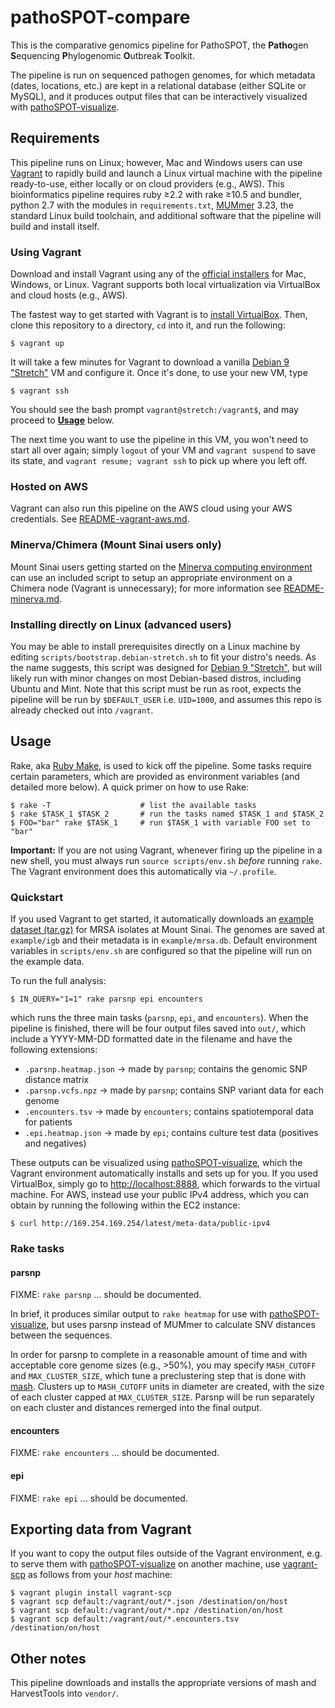 # pathoSPOT-compare

This is the comparative genomics pipeline for PathoSPOT, the **Patho**gen **S**equencing **P**hylogenomic **O**utbreak **T**oolkit.

The pipeline is run on sequenced pathogen genomes, for which metadata (dates, locations, etc.) are kept in a relational database (either SQLite or MySQL), and it produces output files that can be interactively visualized with [pathoSPOT-visualize][].

[pathoSPOT-visualize]: https://github.com/powerpak/pathospot-visualize

## Requirements

This pipeline runs on Linux; however, Mac and Windows users can use [Vagrant][] to rapidly build and launch a Linux virtual machine with the pipeline ready-to-use, either locally or on cloud providers (e.g., AWS). This bioinformatics pipeline requires ruby ≥2.2 with rake ≥10.5 and bundler, python 2.7 with the modules in `requirements.txt`, [MUMmer][] 3.23, the standard Linux build toolchain, and additional software that the pipeline will build and install itself. 

[MUMmer]: http://mummer.sourceforge.net/

### Using Vagrant

Download and install Vagrant using any of the [official installers][vagrant] for Mac, Windows, or Linux. Vagrant supports both local virtualization via VirtualBox and cloud hosts (e.g., AWS).

[vagrant]: https://www.vagrantup.com/downloads.html

The fastest way to get started with Vagrant is to [install VirtualBox][virtualbox]. Then, clone this repository to a directory, `cd` into it, and run the following:

    $ vagrant up

It will take a few minutes for Vagrant to download a vanilla [Debian 9 "Stretch"][deb] VM and configure it. Once it's done, to use your new VM, type

    $ vagrant ssh

You should see the bash prompt `vagrant@stretch:/vagrant$`, and may proceed to [**Usage**](#usage) below.

The next time you want to use the pipeline in this VM, you won't need to start all over again; simply `logout` of your VM and `vagrant suspend` to save its state, and `vagrant resume; vagrant ssh` to pick up where you left off.

[virtualbox]: https://www.virtualbox.org/wiki/Downloads
[deb]: https://www.debian.org/releases/stretch/

### Hosted on AWS

Vagrant can also run this pipeline on the AWS cloud using your AWS credentials. See [README-vagrant-aws.md](https://github.com/powerpak/pathospot-compare/blob/master/README-vagrant-aws.md).

### Minerva/Chimera (Mount Sinai users only)

Mount Sinai users getting started on the [Minerva computing environment][minerva] can use an included script to setup an appropriate environment on a Chimera node (Vagrant is unnecessary); for more information see [README-minerva.md](https://github.com/powerpak/pathospot-compare/blob/master/README-minerva.md).

[minerva]: https://labs.icahn.mssm.edu/minervalab/

### Installing directly on Linux (advanced users)

You may be able to install prerequisites directly on a Linux machine by editing `scripts/bootstrap.debian-stretch.sh` to fit your distro's needs. As the name suggests, this script was designed for [Debian 9 "Stretch"][deb], but will likely run with minor changes on most Debian-based distros, including Ubuntu and Mint. Note that this script must be run as root, expects the pipeline will be run by `$DEFAULT_USER` i.e. `UID=1000`, and assumes this repo is already checked out into `/vagrant`.

## Usage

Rake, aka [Ruby Make][rake], is used to kick off the pipeline. Some tasks require certain parameters, which are provided as environment variables (and detailed more below). A quick primer on how to use Rake:

    $ rake -T                    # list the available tasks
    $ rake $TASK_1 $TASK_2       # run the tasks named $TASK_1 and $TASK_2
    $ FOO="bar" rake $TASK_1     # run $TASK_1 with variable FOO set to "bar"

**Important:** If you are not using Vagrant, whenever firing up the pipeline in a new shell, you must always run `source scripts/env.sh` _before_ running `rake`. The Vagrant environment does this automatically via `~/.profile`.

[rake]: https://github.com/ruby/rake

### Quickstart

If you used Vagrant to get started, it automatically downloads an [example dataset (tar.gz)][mrsa.tar.gz] for MRSA isolates at Mount Sinai. The genomes are saved at `example/igb` and their metadata is in `example/mrsa.db`. Default environment variables in `scripts/env.sh` are configured so that the pipeline will run on the example data.

To run the full analysis:

    $ IN_QUERY="1=1" rake parsnp epi encounters

which runs the three main tasks (`parsnp`, `epi`, and `encounters`). When the pipeline is finished, there will be four output files saved into `out/`, which include a YYYY-MM-DD formatted date in the filename and have the following extensions:

- `.parsnp.heatmap.json` → made by `parsnp`; contains the genomic SNP distance matrix
- `.parsnp.vcfs.npz` → made by `parsnp`; contains SNP variant data for each genome
- `.encounters.tsv` → made by `encounters`; contains spatiotemporal data for patients
- `.epi.heatmap.json` → made by `epi`; contains culture test data (positives and negatives)

These outputs can be visualized using [pathoSPOT-visualize][], which the Vagrant environment automatically installs and sets up for you. If you used VirtualBox, simply go to <http://localhost:8888>, which forwards to the virtual machine. For AWS, instead use your public IPv4 address, which you can obtain by running the following within the EC2 instance:

	$ curl http://169.254.169.254/latest/meta-data/public-ipv4

[mrsa.tar.gz]: https://pathospot.org/data/mrsa.tar.gz
[pathoSPOT-visualize]: https://github.com/powerpak/pathospot-visualize

### Rake tasks

#### parsnp

FIXME: `rake parsnp` ... should be documented.

In brief, it produces similar output to `rake heatmap` for use with [pathoSPOT-visualize][], but uses parsnp instead of MUMmer to calculate SNV distances between the sequences.

In order for parsnp to complete in a reasonable amount of time and with acceptable core genome sizes (e.g., >50%), you may specify `MASH_CUTOFF` and `MAX_CLUSTER_SIZE`, which tune a preclustering step that is done with [mash][]. Clusters up to `MASH_CUTOFF` units in diameter are created, with the size of each cluster capped at `MAX_CLUSTER_SIZE`. Parsnp will be run separately on each cluster and distances remerged into the final output.

[mash]: https://mash.readthedocs.io/en/latest/

#### encounters

FIXME: `rake encounters` ... should be documented.

#### epi

FIXME: `rake epi` ... should be documented.

## Exporting data from Vagrant

If you want to copy the output files outside of the Vagrant environment, e.g. to serve them with [pathoSPOT-visualize][] on another machine, use [vagrant-scp][] as follows from your _host_ machine:

	$ vagrant plugin install vagrant-scp
	$ vagrant scp default:/vagrant/out/*.json /destination/on/host
	$ vagrant scp default:/vagrant/out/*.npz /destination/on/host
	$ vagrant scp default:/vagrant/out/*.encounters.tsv /destination/on/host

[vagrant-scp]: https://github.com/invernizzi/vagrant-scp

## Other notes

This pipeline downloads and installs the appropriate versions of mash and HarvestTools into `vendor/`.

